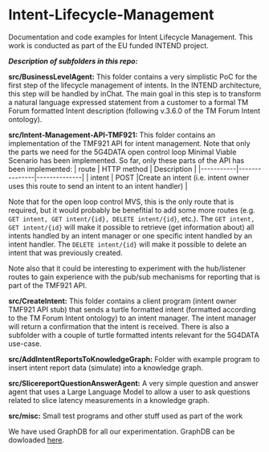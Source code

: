 # Intent-Lifecycle-Management
Documentation and code examples for Intent Lifecycle Management. This work is conducted as part of the EU funded INTEND project.

***Description of subfolders in this repo:***

**src/BusinessLevelAgent:**
This folder contains a very simplistic PoC for the first step of the lifecycle management of intents. In the INTEND architecture, this step will be handled by inChat. The main goal in this step is to transform a natural language expressed statement from a customer to a formal TM Forum formatted Intent description (following v.3.6.0 of the TM Forum Intent ontology).

**src/Intent-Management-API-TMF921:**
This folder contains an implementation of the TMF921 API for intent management. Note that only the parts we need for the 5G4DATA open control loop Minimal Viable Scenario has been implemented. So far, only these parts of the API has been implemented:
| route     | HTTP method   | Description  |
|-----------|---------------|--------------|
| intent    | POST          |Create an intent (i.e. intent owner uses this route to send an intent to an intent handler) |

Note that for the open loop control MVS, this is the only route that is required, but it would probably be benefitial to add some more routes (e.g. ```GET intent, GET intent/{id}, DELETE intent/{id}```, etc.). The ```GET intent, GET intent/{id}``` will make it possible to retrieve (get information about) all intents handled by an intent manager or one specific intent handled by an intent handler. The ```DELETE intent/{id}``` will make it possible to delete an intent that was previously created.

Note also that it could be interesting to experiment with the hub/listener routes to gain experience with the pub/sub mechanisms for reporting that is part of the TMF921 API.

**src/CreateIntent:**
This folder contains a client program (intent owner TMF921 API stub) that sends a turtle formatted intent (formatted according to the TM Forum Intent ontology)  to an intent manager. The intent manager will return a confirmation that the intent is received. There is also a subfolder with a couple of turtle formatted intents relevant for the 5G4DATA use-case.

**src/AddIntentReportsToKnowledgeGraph:**
Folder with example program to insert intent report data (simulate) into a knowledge graph.

**src/SlicereportQuestionAnswerAgent:**
A very simple question and answer agent that uses a Large Language Model to allow a user to ask questions related to slice latency measurements in a knowledge graph.

**src/misc:**
Small test programs and other stuff used as part of the work

We have used GraphDB for all our experimentation. GraphDB can be dowloaded [here](https://www.ontotext.com/).